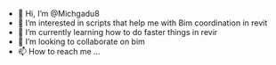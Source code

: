 - 👋 Hi, I’m @Michgadu8
- 👀 I’m interested in scripts that help me with Bim coordination in revit
- 🌱 I’m currently learning how to do faster things in revir
- 💞️ I’m looking to collaborate on bim
- 📫 How to reach me ...

<!---
Michgadu8/Michgadu8 is a ✨ special ✨ repository because its `README.md` (this file) appears on your GitHub profile.
You can click the Preview link to take a look at your changes.
--->
